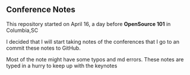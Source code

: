 ## Conference Notes

This repository started on April 16, a day before **OpenSource 101** in Columbia,SC

I decided that I will start taking notes of the conferences that I go to an commit these notes to GitHub.

Most of the note might have some typos and md errors. These notes are typed in a hurry to keep up with the keynotes
